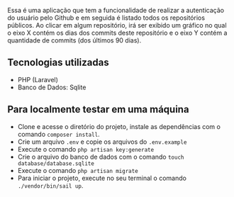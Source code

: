 Essa é uma aplicação que tem a funcionalidade de realizar a autenticação do usuário pelo Github e em seguida é listado todos os repositórios públicos.
Ao clicar em algum repositório, irá ser exibido um gráfico no qual o eixo X contém os dias dos commits deste repositório e o eixo Y contém a quantidade de commits (dos últimos 90 dias).

## Tecnologias utilizadas

- PHP (Laravel)
- Banco de Dados: Sqlite

## Para localmente testar em uma máquina

- Clone e acesse o diretório do projeto, instale as dependências com o comando `composer install`.
- Crie um arquivo `.env` e copie os arquivos do `.env.example`
- Execute o comando `php artisan key:generate`
- Crie o arquivo do banco de dados com o comando `touch database/database.sqlite`
- Execute o comando `php artisan migrate`
- Para iniciar o projeto, execute no seu terminal o comando `./vendor/bin/sail up`.